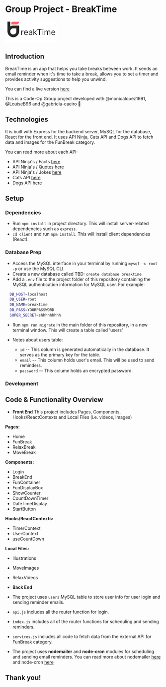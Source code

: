 # Group Project - BreakTime

![This is an image](./logoBreaktime.png)

## Introduction

BreakTime is an app that helps you take breaks between work. It sends an email reminder when it's time to take a break, allows you to set a timer and provides activity suggestions to help you unwind. 

You can find a live version [here](https://breaktime.herokuapp.com/)

This is a Code-Op Group project developed with @monicalopez1991, @LouiseB96 and @gabriela-caeiro 🤍


## Technologies

It is built with Express for the backend server, MySQL for the database, React for the front end. It uses API Ninja, Cats API and Dogs API to fetch data and images for the FunBreak category. 

You can read more about each API:
- API Ninja's / Facts [here](https://api-ninjas.com/api/facts)
- API Ninja's / Quotes [here](https://api-ninjas.com/api/quotes)
- API Ninja's / Jokes [here](https://api-ninjas.com/api/jokes)
- Cats API [here](https://developers.thecatapi.com/view-account/ylX4blBYT9FaoVd6OhvR?report=bOoHBz-8t)
- Dogs API [here](https://developers.thecatapi.com/view-account/ylX4blBYT9FaoVd6OhvR?report=8FfZAkNzs)

## Setup

### Dependencies

- Run `npm install` in project directory. This will install server-related dependencies such as `express`.
- `cd client` and run `npm install`. This will install client dependencies (React).

### Database Prep

- Access the MySQL interface in your terminal by running `mysql -u root -p` or use the MySQL CLI.
- Create a new database called TBD: `create database breaktime`
- Add a `.env` file to the project folder of this repository containing the MySQL authentication information for MySQL user. For example:

```bash
  DB_HOST=localhost
  DB_USER=root
  DB_NAME=breaktime
  DB_PASS=YOURPASSWORD
  SUPER_SECRET=shhhhhhhhh
```
- Run `npm run migrate` in the main folder of this repository, in a new terminal window. This will create a table called 'users'

- Notes about users table:
  - `id` -- This column is generated automatically in the database. It serves as the primary key for the table.
  - `email` -- This column holds user's email. This will be used to send reminders.
  - `password` -- This column holds an encrypted password.

### Development

## Code & Functionality Overview

- **Front End**
This project includes Pages, Components, Hooks/ReactContexts and Local Files (i.e. videos, images)

**Pages:**
- Home
- FunBreak
- RelaxBreak
- MoveBreak

**Components:**
- Login
- BreakEnd
- FunContainer
- FunDisplayBox
- ShowCounter
- CountDownTimer
- DateTimeDisplay
- StartButton
 
**Hooks/ReactContexts:** 
- TimerContext
- UserContext
- useCountDown

**Local Files:** 
- Illustrations
- MoveImages
- RelaxVideos
 
- **Back End**
 - The project uses `users` MySQL table to store user info for user login and sending reminder emails.
 - `api.js` includes all the router function for login.
 - `index.js` includes all of the router functions for scheduling and sending reminders.
 - `services.js` includes all code to fetch data from the external API for FunBreak category.
 - The project uses **nodemailer** and **node-cron** modules for scheduling and sending email reminders. You can read more about nodemailer [here](https://nodemailer.com/about/) and node-cron [here](https://www.npmjs.com/package/node-cron)



## Thank you!

